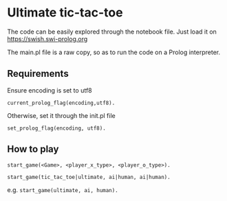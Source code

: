 # Ultimate tic-tac-toe

The code can be easily explored through the notebook file. Just load it on https://swish.swi-prolog.org

The main.pl file is a raw copy, so as to run the code on a Prolog interpreter.

## Requirements
Ensure encoding is set to utf8

`current_prolog_flag(encoding,utf8).`

Otherwise, set it through the init.pl file

`set_prolog_flag(encoding, utf8).`


## How to play

`start_game(<Game>, <player_x_type>, <player_o_type>).`
  
`start_game(tic_tac_toe|ultimate, ai|human, ai|human).`
  
e.g. `start_game(ultimate, ai, human).`
